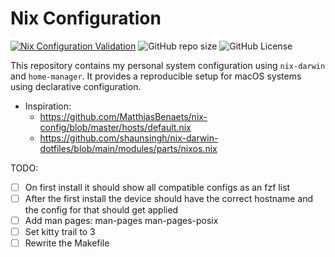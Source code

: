 # Nix Configuration

[![Nix Configuration Validation](https://github.com/frostplexx/dotfiles.nix/actions/workflows/validate.yml/badge.svg)](https://github.com/frostplexx/dotfiles.nix/actions/workflows/validate.yml) ![GitHub repo size](https://img.shields.io/github/repo-size/frostplexx/dotfiles.nix) ![GitHub License](https://img.shields.io/github/license/frostplexx/dotfiles.nix)

This repository contains my personal system configuration using `nix-darwin` and `home-manager`. It provides a reproducible setup for macOS systems using declarative configuration.


- Inspiration: 
    - https://github.com/MatthiasBenaets/nix-config/blob/master/hosts/default.nix
    - https://github.com/shaunsingh/nix-darwin-dotfiles/blob/main/modules/parts/nixos.nix


TODO: 

- [ ] On first install it should show all compatible configs as an fzf list
- [ ] After the first install the device should have the correct hostname and the config for that should get applied
- [ ] Add man pages: man-pages man-pages-posix
- [ ] Set kitty trail to 3
- [ ] Rewrite the Makefile
